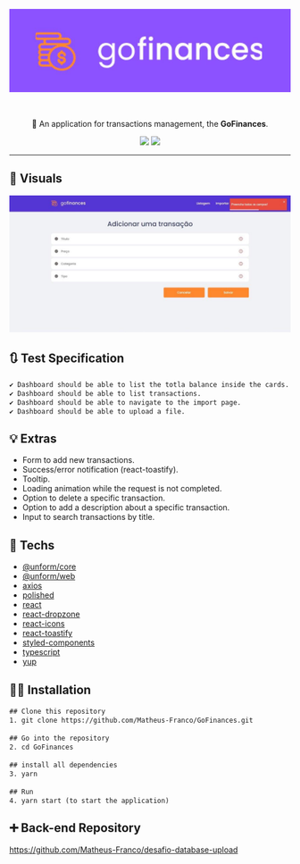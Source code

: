 
<div align="center">

![](/.github/oficial.jpeg)
</div>
<br />


<p align="center">🚀 An application for transactions management, the <strong>GoFinances</strong>.</p>

<div align="center">

![](https://img.shields.io/github/forks/Matheus-Franco/GoFinances)
![](https://img.shields.io/static/v1?label=Yarn&message=v1.22.4&color=<COLOR>&style=<STYLE>&logo=<LOGO>)

</div>

---
## 🎥 Visuals
![](/.github/addpage.jpeg)


## 🔃 Test Specification
```
✔ Dashboard should be able to list the totla balance inside the cards.
✔ Dashboard should be able to list transactions.
✔ Dashboard should be able to navigate to the import page.
✔ Dashboard should be able to upload a file.
```
## 💡 Extras

 - Form to add new transactions.
 - Success/error notification (react-toastify).
 - Tooltip.
 - Loading animation while the request is not completed.
 - Option to delete a specific transaction.
 - Option to add a description about a specific transaction.
 - Input to search transactions by title.

## 🚀 Techs
- <a href="https://github.com/Rocketseat/unform">@unform/core</a>
- <a href="https://github.com/Rocketseat/unform">@unform/web</a>
- <a href="https://github.com/axios/axios">axios</a>
- <a href="https://polished.js.org/docs/">polished</a>
- <a href="https://github.com/facebook/react">react</a>
- <a href="https://github.com/react-dropzone/react-dropzone">react-dropzone</a>
- <a href="https://github.com/react-icons/react-icons">react-icons</a>
- <a href="https://github.com/fkhadra/react-toastify">react-toastify</a>
- <a href="https://styled-components.com/docs">styled-components</a>
- <a href="https://www.typescriptlang.org/">typescript</a>
- <a href="https://github.com/jquense/yup">yup</a>


## 👨‍💻 Installation
```
## Clone this repository
1. git clone https://github.com/Matheus-Franco/GoFinances.git

## Go into the repository
2. cd GoFinances

## install all dependencies
3. yarn

## Run
4. yarn start (to start the application)
```


## ➕ Back-end Repository
https://github.com/Matheus-Franco/desafio-database-upload
